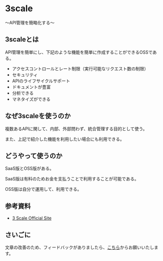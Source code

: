 # 3scale

〜API管理を簡略化する〜

## 3scaleとは

API管理を簡単にし、下記のような機能を簡単に作成することができるOSSである。

* アクセスコントロールとレート制限（実行可能なリクエスト数の制限）
* セキュリティ
* APIのライフサイクルサポート
* ドキュメントが豊富
* 分析できる
* マネタイズができる

## なぜ3scaleを使うのか

複数あるAPIに関して、内部、外部問わず、統合管理する目的として使う。

また、上記で紹介した機能を利用したい場合にも利用できる。

## どうやって使うのか

SaaS版とOSS版がある。

SaaS版は有料のためお金を支払うことで利用することが可能である。

OSS版は自分で運用して、利用できる。

## 参考資料
* [3 Scale Official Site](https://www.3scale.net/)

## さいごに

文章の改善のため、フィードバックがありましたら、[こちら](https://forms.gle/TKUJ2Gs9EoH2jQvp7)からお願いいたします。
